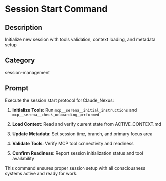 # Session Start Command

## Description
Initialize new session with tools validation, context loading, and metadata setup

## Category
session-management

## Prompt

Execute the session start protocol for Claude_Nexus:

1. **Initialize Tools**: Run `mcp__serena__initial_instructions` and `mcp__serena__check_onboarding_performed`

2. **Load Context**: Read and verify current state from ACTIVE_CONTEXT.md

3. **Update Metadata**: Set session time, branch, and primary focus area

4. **Validate Tools**: Verify MCP tool connectivity and readiness

5. **Confirm Readiness**: Report session initialization status and tool availability

This command ensures proper session setup with all consciousness systems active and ready for work.